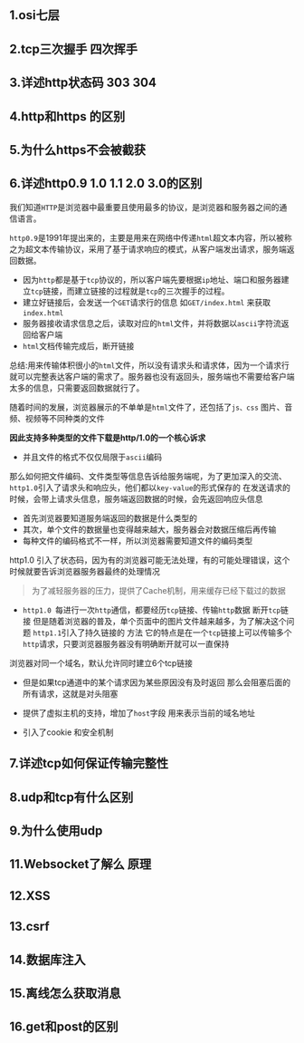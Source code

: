 ## 1.osi七层
## 2.tcp三次握手 四次挥手
## 3.详述http状态码 303 304
## 4.http和https 的区别
## 5.为什么https不会被截获
## 6.详述http0.9 1.0 1.1 2.0 3.0的区别
我们知道`HTTP`是浏览器中最重要且使用最多的协议，是浏览器和服务器之间的通信语言。

`http0.9`是1991年提出来的，主要是用来在网络中传递`html`超文本内容，所以被称之为超文本传输协议，采用了基于请求响应的模式，从客户端发出请求，服务端返回数据。
- 因为`http`都是基于`tcp`协议的，所以客户端先要根据`ip`地址、端口和服务器建立`tcp`链接，而建立链接的过程就是`tcp`的三次握手的过程。
- 建立好链接后，会发送一个`GET`请求行的信息 如`GET/index.html` 来获取`index.html`
- 服务器接收请求信息之后，读取对应的`html`文件，并将数据以`ascii`字符流返回给客户端
- `html`文档传输完成后，断开链接

总结:用来传输体积很小的`html`文件，所以没有请求头和请求体，因为一个请求行就可以完整表达客户端的需求了。服务器也没有返回头，服务端也不需要给客户端太多的信息，只需要返回数据就行了。

随着时间的发展，浏览器展示的不单单是`html`文件了，还包括了`js、css` 图片、音频、视频等不同种类的文件 

**因此支持多种类型的文件下载是http/1.0的一个核心诉求**

- 并且文件的格式不仅仅局限于`ascii`编码

那么如何把文件编码、文件类型等信息告诉给服务端呢，为了更加深入的交流、`http1.0`引入了请求头和响应头，他们都以`key-value`的形式保存的 在发送请求的时候，会带上请求头信息，服务端返回数据的时候，会先返回响应头信息

- 首先浏览器要知道服务端返回的数据是什么类型的
- 其次，单个文件的数据量也变得越来越大，服务器会对数据压缩后再传输
- 每种文件的编码格式不一样，所以浏览器需要知道文件的编码类型

http1.0 引入了状态码，因为有的浏览器可能无法处理，有的可能处理错误，这个时候就要告诉浏览器服务器最终的处理情况

> 为了减轻服务器的压力，提供了Cache机制，用来缓存已经下载过的数据

- `http1.0 `每进行一次`http`通信，都要经历`tcp`链接、传输`http`数据 断开`tcp`链接 但是随着浏览器的普及，单个页面中的图片文件越来越多，为了解决这个问题
`http1.1`引入了持久链接的 方法 它的特点是在一个`tcp`链接上可以传输多个`http`请求，只要浏览器服务器没有明确断开就可以一直保持

浏览器对同一个域名，默认允许同时建立6个tcp链接

- 但是如果tcp通道中的某个请求因为某些原因没有及时返回 那么会阻塞后面的所有请求，这就是对头阻塞

- 提供了虚拟主机的支持，增加了`host`字段 用来表示当前的域名地址

- 引入了cookie 和安全机制
## 7.详述tcp如何保证传输完整性
## 8.udp和tcp有什么区别
## 9.为什么使用udp
## 11.Websocket了解么 原理
## 12.XSS
## 13.csrf
## 14.数据库注入
## 15.离线怎么获取消息
## 16.get和post的区别